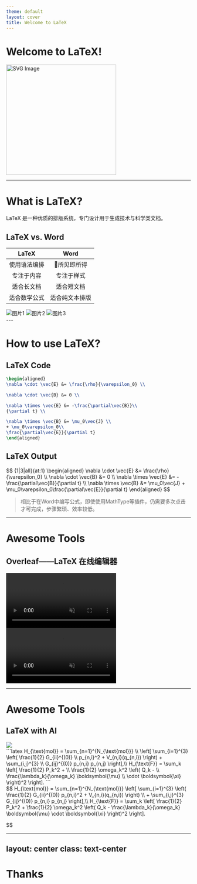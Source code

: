 ```yaml
---
theme: default
layout: cover
title: Welcome to LaTeX
---
```


# Welcome to LaTeX!

<img src="https://www.latex-project.org/img/latex-project-logo.svg" alt="SVG Image" width="300">

---


# What is LaTeX?
LaTeX 是一种优质的<span class="text-orange-500/90 font-bold">排版系统</span>，专门设计用于生成技术与科学类文档。

<div grid="~ cols-2 gap-4" m-10>
<div>

## LaTeX vs. Word
| LaTeX | Word |
|:---:|:---:|
| 使用语法编排 | 🌟所见即所得 |
| 专注于内容 | 专注于样式 |
| 适合长文档 | 适合短文档 |
| 适合数学公式 | 适合纯文本排版 |

</div>
<div>
<!--TODO: 渐变展开 -->
<div class="relative w-[200px] h-[200px] m-b-2">
  <img src="/images/example3.png" alt="图片1" class="absolute left-5 origin-bottom-left rotate-[-5deg]">
  <img src="/images/example2.png" alt="图片2" class="absolute bottom left-30 origin-bottom-left rotate-[0deg]">
  <img src="/images/example1.png" alt="图片3" class="absolute left-55 origin-bottom-left rotate-[10deg]">
</div>
</div>
</div>
---

# How to use LaTeX?

<div grid="~ cols-2 gap-4">
<div>
<div text-center>

## LaTeX Code

</div>

```latex {2|6-7|all}
\begin{aligned}
\nabla \cdot \vec{E} &= \frac{\rho}{\varepsilon_0} \\

\nabla \cdot \vec{B} &= 0 \\

\nabla \times \vec{E} &= -\frac{\partial\vec{B}}\\
{\partial t} \\

\nabla \times \vec{B} &= \mu_0\vec{J} \\ 
+ \mu_0\varepsilon_0\\
\frac{\partial\vec{E}}{\partial t}
\end{aligned}
```
</div>

<div>
<div text-center>

## LaTeX Output
</div>
<div>
$$ {1|3|all}{at:1}
\begin{aligned}
\nabla \cdot \vec{E} &= \frac{\rho}{\varepsilon_0} \\
\nabla \cdot \vec{B} &= 0 \\
\nabla \times \vec{E} &= -\frac{\partial\vec{B}}{\partial t} \\
\nabla \times \vec{B} &= \mu_0\vec{J} + \mu_0\varepsilon_0\frac{\partial\vec{E}}{\partial t}
\end{aligned}
$$
</div>
</div>
</div>
<div m-t-10>

> 相比于在Word中编写公式，即使使用MathType等插件，仍需要多次点击才可完成，<span v-mark.red="3">步骤繁琐、效率较低。</span>
</div>

---

# Awesome Tools
## Overleaf——LaTeX 在线编辑器


<div grid="~ cols-2 gap-4">


<div>

<video class="h-80%" muted autoplay loop>
  <source src="https://www.overleaf.com/img/website-redesign/visual-editor.mp4" type="video/mp4"/>
</video>

</div>

<div>

<video class="h-80%" muted autoplay loop>
  <source src="/images/template.mp4" type="video/mp4"/>
</video>
</div>
</div>



---

# Awesome Tools
## LaTeX with AI

<div grid="~ cols-2 gap-4">


<img v-click src="/images/chatgpt.png" />

<!-- right -->
<div >
<div v-click>
```latex
H_{\text{mol}} = \sum_{n=1}^{N_{\text{mol}}} \\
\left[ \sum_{i=1}^{3} \left( \frac{1}{2} G_{ii}^{(0)} \\
p_{n,i}^2 + V_{n,i}(q_{n,i}) \right) + \sum_{i,j}^{3} \\
G_{ij}^{(0)} p_{n,i} p_{n,j} \right],\\
H_{\text{F}} = \sum_k \left[ \frac{1}{2} P_k^2 + \\
\frac{1}{2} \omega_k^2 \left( Q_k - \\
\frac{\lambda_k}{\omega_k} \boldsymbol{\mu} \\
\cdot \boldsymbol{\xi} \right)^2 \right].
```
</div>
<div class="text-sm" v-click>
$$
H_{\text{mol}} = \sum_{n=1}^{N_{\text{mol}}} \left[ \sum_{i=1}^{3} \left( \frac{1}{2} G_{ii}^{(0)} p_{n,i}^2 + V_{n,i}(q_{n,i}) \right) \\
 + \sum_{i,j}^{3} G_{ij}^{(0)} p_{n,i} p_{n,j} \right],\\
H_{\text{F}} = \sum_k \left[ \frac{1}{2} P_k^2 + \frac{1}{2} \omega_k^2 \left( Q_k - \frac{\lambda_k}{\omega_k} \boldsymbol{\mu} \cdot \boldsymbol{\xi} \right)^2 \right].

$$
</div>

</div>

</div>

---
layout: center
class: text-center
---

# Thanks

<PoweredBySlidev class="text-sm" />


